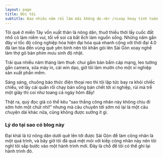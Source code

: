 ```yaml
---
layout: page
title: Đời tôi
subtitle: Bao nhiêu năm rồi làm mãi không dư.<br />Loay hoay tính toán cho đời mỏi mệt.
---
```


Tôi quê ở miền Tây vốn xuất thân là nông dân, thuở thiếu thời lấy cuốc đất nhổ cỏ làm niềm vui, tối về soi cá bắt ếch làm nguồn sống. Những năm gần đây vì tốc độ công nghiệp hóa hiện đại hóa quá nhanh cộng với thời đại 4.0 đã lan tỏa đến vùng quê yên bình nên tôi khăn gói lên Sài Gòn xoay nghề làm thợ gõ bàn phím mưu sinh độ nhật.

Trải qua nhiều năm tháng làm thuê: chui gầm bàn bấm cáp mạng, leo tường gắn camera, sửa máy in, cài win dạo, giờ tôi làm mướn cho một xí nghiệp sản xuất phần mềm.

Sáng sáng, chuông báo thức điện thoại reo thì tôi lập tức bay ra khỏi chiếc chiếu, vớ lấy cái quần rồi chạy bán sống bán chết tới xí nghiệp, rủi mà trễ một giây thì coi như toang cả ngày hôm đấy!

Thật ra, quý đọc giả có thể kêu "sao thằng công nhân này không chịu đi sớm hơn một chút nhỉ!" nhưng mà câu chuyên tới sớm nó lại là một câu chuyện dài khác nữa, cũng không được sướng ít gì.

### Lý do tại sao có blog này

Đại khái là từ nông dân dưới quê lên tới được Sài Gòn để làm công nhân là một quá trình, và bây giờ tôi đã quá mệt mỏi với kiếp công nhân này nên tôi nghĩ tôi sắp bước vào một hành trình mới. Đây là chỗ để tôi có thể ghi lại hành trình đó.